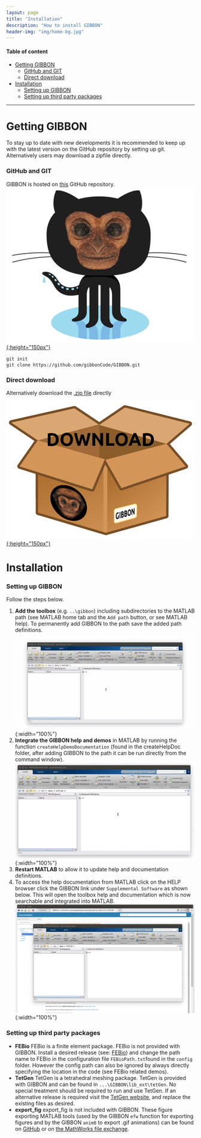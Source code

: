```yaml
---
layout: page
title: "Installation"
description: "How to install GIBBON"
header-img: "img/home-bg.jpg"
---
```


#### Table of content
* [Getting GIBBON](#GettingGIBBON)
  * [GitHub and GIT](#git)
  * [Direct download](#direct)
* [Installation](#Installation)
  * [Setting up GIBBON](#setup)
  * [Setting up third party packages](#3rdparties)

***

# Getting GIBBON <a name="GettingGIBBON"></a>
To stay up to date with new developments it is recommended to keep up with the latest version on the GitHub repository by setting up git. Alternatively users may download a zipfile directly.

### GitHub and GIT <a name="git"></a>
GIBBON is hosted on [this](https://github.com/gibbonCode/GIBBON) GitHub repository.  
[![Download](img/gibbon_github.png){:height="150px"}](https://github.com/gibbonCode/GIBBON)

```
git init
git clone https://github.com/gibbonCode/GIBBON.git
```

### Direct download <a name="direct"></a>
Alternatively download the [.zip file](https://github.com/gibbonCode/GIBBON/archive/master.zip) directly

[![Download](img/gibbonDownLoadBox.png){:height="150px"}](https://github.com/gibbonCode/GIBBON/archive/master.zip)

# Installation
### Setting up GIBBON <a name="setup"></a>
Follow the steps below.

1. __Add the toolbox__ (e.g. `..\gibbon`) including subdirectories to the MATLAB path (see MATLAB home tab and the `Add path` button, or see MATLAB help). To permanently add GIBBON to the path save the added path definitions.
![addToPathGif](img/gif_addToPath.gif){:width="100%"}
2. __Integrate the GIBBON help and demos__ in MATLAB by running the function `createHelpDemoDocumentation` (found in the createHelpDoc folder, after adding GIBBON to the path it can be run directly from the command window).
![createHelpDocGif](img/gif_createHelpDoc.gif){:width="100%"}
3. __Restart MATLAB__ to allow it to update help and documentation definitions.
4. To access the help documentation from MATLAB click on the HELP browser click the GIBBON link under `Supplemental Software` as shown below. This will open the toolbox help and documentation which is now searchable and integrated into MATLAB.
![helpSearchGif](img/gif_helpSearch.gif){:width="100%"}

### Setting up third party packages <a name="3rdparties"></a>
* **FEBio** FEBio is a finite element package. FEBio is not provided with GIBBON. Install a desired release (see: [FEBio](http://febio.org/)) and change the path name to FEBio in the configuration file `FEBioPath.txt`found in the `config` folder. However the config path can also be ignored by always directly specifying the location in the code (see FEBio related demos).
* **TetGen** TetGen is a tetrahedral meshing package. TetGen is provided with GIBBON and can be found in `...\GIBBON\lib_ext\tetGen`. No special treatment should be required to run and use TetGen. If an alternative release is required visit the [TetGen website](http://wias-berlin.de/software/tetgen/), and replace the existing files as desired.
* **export_fig** export_fig is not included with GIBBON. These figure exporting MATLAB tools (used by the GIBBON `efw` function for exporting figures and by the GIBBON `anim8` to export .gif animations) can be found on [GitHub](https://github.com/altmany/export_fig) or on [the MathWorks file exchange](http://www.mathworks.com/matlabcentral/fileexchange/23629-export-fig).
